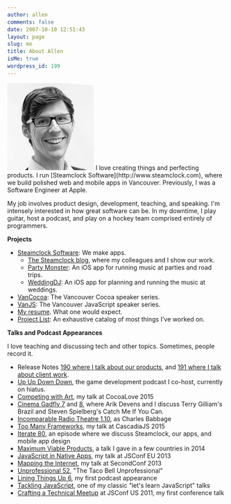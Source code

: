 ```yaml
---
author: allen
comments: false
date: 2007-10-10 12:51:43
layout: page
slug: me
title: About Allen
isMe: true
wordpress_id: 199
---
```


<img src='/images/allen-pike-2014.jpg' style='max-width: 200px'>
I love creating things and perfecting products. I run [Steamclock Software](http://www.steamclock.com), where we build polished web and mobile apps in Vancouver. Previously, I was a Software Engineer at Apple.

My job involves product design, development, teaching, and speaking. I'm intensely interested in how great software can be. In my downtime, I play guitar, host a podcast, and play on a hockey team comprised entirely of programmers.

**Projects**

* [Steamclock Software](http://www.steamclock.com/): We make apps.
    * [The Steamclock blog](http://www.steamclock.com/blog/), where my colleagues and I show our work.
    * [Party Monster](http://www.steamclock.com/partymonster/): An iOS app for running music at parties and road trips.
    * [WeddingDJ](http://www.steamclock.com/weddingdj/): An iOS app for planning and running the music at weddings.
* [VanCocoa](http://www.vancocoa.com/): The Vancouver Cocoa speaker series.
* [VanJS](http://www.vanjs.com/): The Vancouver JavaScript speaker series.
* [My resume](/resume/). What one would expect.
* [Project List](/projects/): An exhaustive catalog of most things I've worked on.

**Talks and Podcast Appearances**

I love teaching and discussing tech and other topics. Sometimes, people record it.

* Release Notes [190 where I talk about our products](https://releasenotes.tv/190-allen-pike-part-1/), and [ 191 where I talk about client work](https://releasenotes.tv/191-allen-pike-part-2/).
* [Up Up Down Down](http://upup.fm), the game development podcast I co-host, currently on hiatus.
* [Competing with Art](https://vimeo.com/153679708), my talk at CocoaLove 2015
* [Cinema Gadfly 7](http://cinemagadfly.com/podcast/s1e7.html) and [8](http://cinemagadfly.com/podcast/s1e8.html), where Arik Devens and I discuss Terry Gilliam's Brazil and Steven Spielberg's Catch Me If You Can.
* [Incomparable Radio Theatre 1.10](https://www.theincomparable.com/radio/1.10/index.php), as Charles Babbage
* [Too Many Frameworks](http://2015.cascadiajs.com/speakers/allen-pike), my talk at CascadiaJS 2015
* [Iterate 80](http://www.imore.com/iterate-80-allen-pike-party-monster), an episode where we discuss Steamclock, our apps, and mobile app design
* [Maximum Viable Products](http://www.allenpike.com/2015/maximum-viable-at-cingleton/), a talk I gave in a few countries in 2014
* [JavaScript in Native Apps](https://www.youtube.com/watch?v=5LUkHss6CAw), my talk at JSConf EU 2013
* [Mapping the Internet](http://www.steamclock.com/blog/2013/03/mapping-the-internet/), my talk at SecondConf 2013
* [Unprofessional 52](http://unprofesh.com/blog/2013/8/8/52-the-taco-bell-unprofessional-allen-pike), "The Taco Bell Unprofessional"
* [Lining Things Up 6](http://liningthingsup.com/#06-Allen-Pike), my first podcast appearance
* [Tackling JavaScript](http://wordpress.tv/2011/10/08/allen-pike-tackling-javascript/), one of my classic "let's learn JavaScript" talks
* [Crafting a Technical Meetup](http://www.allenpike.com/2011/video-making-a-js-meetup-blow-minds/) at JSConf US 2011, my first conference talk

